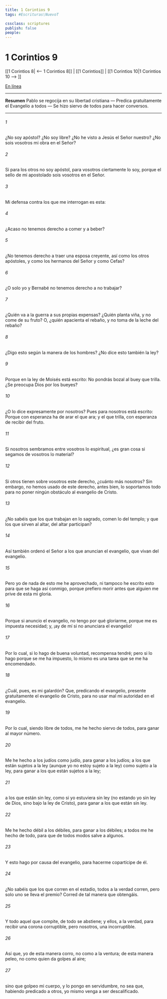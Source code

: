 ```yaml
---
title: 1 Corintios 9
tags: #Escrituras\NuevoT

cssclass: scriptures
publish: false
people:
---
```


# 1 Corintios 9
[[1 Corintios 8| <-- 1 Corintios 8]] | [[1 Corintios]] | [[1 Corintios 10|1 Corintios 10 --> ]]

[En línea](https://churchofjesuschrist.org/study/scriptures/nt/1-cor/9?lang=spa)

---
__Resumen__
Pablo se regocija en su libertad cristiana — Predica gratuitamente el Evangelio a todos — Se hizo siervo de todos para hacer conversos.

---
###### 1 
¿No soy apóstol? ¿No soy libre? ¿No he visto a Jesús el Señor nuestro? ¿No sois vosotros mi obra en el Señor?

###### 2 
Si para los otros no soy apóstol, para vosotros ciertamente lo soy, porque el sello de mi apostolado sois vosotros en el Señor.

###### 3 
Mi defensa contra los que me interrogan es esta:

###### 4 
¿Acaso no tenemos derecho a comer y a beber?

###### 5 
¿No tenemos derecho a traer  una esposa creyente, así como los otros apóstoles, y como los hermanos del Señor y como Cefas?

###### 6 
¿O solo yo y Bernabé no tenemos derecho a no trabajar?

###### 7 
¿Quién va a la guerra a sus propias expensas? ¿Quién planta viña, y no come de su fruto? O, ¿quién apacienta el rebaño, y no toma de la leche del rebaño?

###### 8 
¿Digo esto según la manera de los hombres? ¿No dice esto también la ley?

###### 9 
Porque en la ley de Moisés está escrito: No pondrás bozal al buey que trilla. ¿Se preocupa Dios por los bueyes?

###### 10 
¿O lo dice expresamente por nosotros? Pues para nosotros está escrito: Porque con esperanza ha de arar el que ara; y el que trilla, con esperanza de recibir del fruto.

###### 11 
Si nosotros sembramos entre vosotros lo espiritual, ¿es gran cosa si segamos de vosotros lo material?

###### 12 
Si otros tienen sobre vosotros este derecho, ¿cuánto más nosotros? Sin embargo, no hemos usado de este derecho, antes bien, lo soportamos todo para no poner ningún obstáculo al evangelio de Cristo.

###### 13 
¿No sabéis que los que trabajan en lo sagrado, comen lo del templo; y que los que sirven al altar, del altar participan?

###### 14 
Así también ordenó el Señor a los que anuncian el evangelio, que vivan del evangelio.

###### 15 
Pero yo de nada de esto me he aprovechado, ni tampoco he escrito esto para que se haga así conmigo, porque prefiero morir antes que alguien me prive de esta mi gloria.

###### 16 
Porque si anuncio el evangelio, no tengo por qué gloriarme, porque me es impuesta necesidad; y, ¡ay de mí si no anunciara el evangelio!

###### 17 
Por lo cual, si lo hago de buena voluntad, recompensa tendré; pero si lo hago porque se me ha impuesto, lo mismo es una tarea que se me ha encomendado.

###### 18 
¿Cuál, pues, es mi galardón? Que, predicando el evangelio, presente gratuitamente el evangelio de Cristo, para no usar mal mi autoridad en el evangelio.

###### 19 
Por lo cual, siendo libre de todos, me he hecho siervo de todos, para ganar al mayor número.

###### 20 
Me he hecho a los judíos como judío, para ganar a los judíos; a los que están sujetos a la ley (aunque yo no estoy sujeto a la ley) como sujeto a la ley, para ganar a los que están sujetos a la ley;

###### 21 
a los que están sin ley, como si yo estuviera sin ley (no estando yo sin ley de Dios, sino bajo la ley de Cristo), para ganar a los que están sin ley.

###### 22 
Me he hecho débil a los débiles, para ganar a los débiles; a todos me he hecho de todo, para que de todos modos salve a algunos.

###### 23 
Y esto hago por causa del evangelio, para hacerme copartícipe de él.

###### 24 
¿No sabéis que los que corren en el estadio, todos a la verdad corren, pero solo uno se lleva el premio? Corred de tal manera que  obtengáis.

###### 25 
Y todo aquel que compite, de todo se abstiene; y ellos, a la verdad, para recibir una corona corruptible, pero nosotros, una incorruptible.

###### 26 
Así que, yo de esta manera corro, no como a la ventura; de esta manera peleo, no como quien da golpes al aire;

###### 27 
sino que golpeo mi cuerpo, y lo pongo en servidumbre, no sea que, habiendo predicado a otros, yo mismo venga a ser descalificado.

